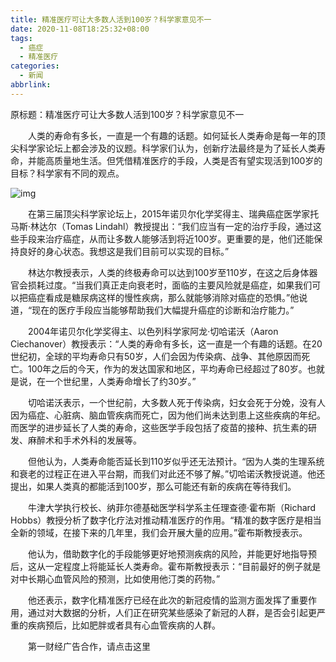 ```yaml
---
title: 精准医疗可让大多数人活到100岁？科学家意见不一
date: 2020-11-08T18:25:32+08:00
tags:
  - 癌症
  - 精准医疗
categories:
  - 新闻
abbrlink:
---
```


原标题：精准医疗可让大多数人活到100岁？科学家意见不一

　　人类的寿命有多长，一直是一个有趣的话题。如何延长人类寿命是每一年的顶尖科学家论坛上都会涉及的议题。科学家们认为，创新疗法最终是为了延长人类寿命，并能高质量地生活。但凭借精准医疗的手段，人类是否有望实现活到100岁的目标？科学家有不同的观点。

![img](https://cdn.jsdelivr.net/gh/yakeing/Documentation@main/Hexo/images/5945-kcieyvz0967647.jpg)

　　在第三届顶尖科学家论坛上，2015年诺贝尔化学奖得主、瑞典癌症医学家托马斯·林达尔（Tomas Lindahl）教授提出：“我们应当有一定的治疗手段，通过这些手段来治疗癌症，从而让多数人能够活到将近100岁。更重要的是，他们还能保持良好的身心状态。我想这是我们目前可以实现的目标。”

　　林达尔教授表示，人类的终极寿命可以达到100岁至110岁，在这之后身体器官会损耗过度。“当我们真正走向衰老时，面临的主要风险就是癌症，如果我们可以把癌症看成是糖尿病这样的慢性疾病，那么就能够消除对癌症的恐惧。”他说道，“现在的医疗手段应当能够帮助我们大幅提升癌症的诊断和治疗能力。”

　　2004年诺贝尔化学奖得主、以色列科学家阿龙·切哈诺沃（Aaron Ciechanover）教授表示：“人类的寿命有多长，这一直是一个有趣的话题。在20世纪初，全球的平均寿命只有50岁，人们会因为传染病、战争、其他原因而死亡。100年之后的今天，作为的发达国家和地区，平均寿命已经超过了80岁。也就是说，在一个世纪里，人类寿命增长了约30岁。”

　　切哈诺沃表示，一个世纪前，大多数人死于传染病，妇女会死于分娩，没有人因为癌症、心脏病、脑血管疾病而死亡，因为他们尚未达到患上这些疾病的年纪。而医学的进步延长了人类的寿命，这些医学手段包括了疫苗的接种、抗生素的研发、麻醉术和手术外科的发展等。

　　但他认为，人类寿命能否延长到110岁似乎还无法预计。“因为人类的生理系统和衰老的过程正在进入平台期，而我们对此还不够了解。”切哈诺沃教授说道。他还提出，如果人类真的都能活到100岁，那么可能还有新的疾病在等待我们。

　　牛津大学执行校长、纳菲尔德基础医学科学系主任理查德·霍布斯（Richard Hobbs）教授分析了数字化疗法对推动精准医疗的作用。“精准的数字医疗是相当全新的领域，在接下来的几年里，我们会开展大量的应用。”霍布斯教授表示。

　　他认为，借助数字化的手段能够更好地预测疾病的风险，并能更好地指导预后，这从一定程度上将能延长人类寿命。霍布斯教授表示：“目前最好的例子就是对中长期心血管风险的预测，比如使用他汀类的药物。”

　　他还表示，数字化精准医疗已经在此次的新冠疫情的监测方面发挥了重要作用，通过对大数据的分析，人们正在研究某些感染了新冠的人群，是否会引起更严重的疾病预后，比如肥胖或者具有心血管疾病的人群。

　　第一财经广告合作，请点击这里